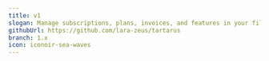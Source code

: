 ```yaml
---
title: v1
slogan: Manage subscriptions, plans, invoices, and features in your filament app.
githubUrl: https://github.com/lara-zeus/tartarus
branch: 1.x
icon: iconoir-sea-waves
---
```


